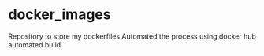 # docker_images
Repository to store my dockerfiles
Automated the process using docker hub automated build
